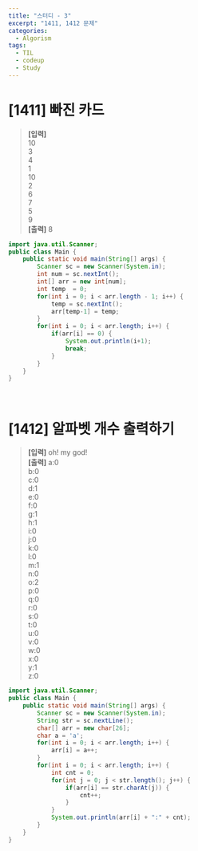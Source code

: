 ```yaml
---
title: "스터디 - 3"
excerpt: "1411, 1412 문제"
categories: 
  - Algorism
tags: 
  - TIL
  - codeup
  - Study
---
```


# [1411] 빠진 카드
> **[입력]** <br/>
10<br/>
3<br/>
4<br/>
1<br/>
10<br/>
2<br/>
6<br/>
7<br/>
5<br/>
9<br/>
  **[출력]** 8

```java
import java.util.Scanner;
public class Main {
	public static void main(String[] args) {
		Scanner sc = new Scanner(System.in);
		int num = sc.nextInt();
		int[] arr = new int[num];
		int temp  = 0;
		for(int i = 0; i < arr.length - 1; i++) {
			temp = sc.nextInt();
			arr[temp-1] = temp;
		}
		for(int i = 0; i < arr.length; i++) {
			if(arr[i] == 0) {
				System.out.println(i+1);
				break;
			}
		}
	}
}
```
<br/>

# [1412] 알파벳 개수 출력하기
> **[입력]** oh! my god! <br/>
  **[출력]** 
a:0<br/>
b:0<br/>
c:0<br/>
d:1<br/>
e:0<br/>
f:0<br/>
g:1<br/>
h:1<br/>
i:0<br/>
j:0<br/>
k:0<br/>
l:0<br/>
m:1<br/>
n:0<br/>
o:2<br/>
p:0<br/>
q:0<br/>
r:0<br/>
s:0<br/>
t:0<br/>
u:0<br/>
v:0<br/>
w:0<br/>
x:0<br/>
y:1<br/>
z:0<br/>

```java
import java.util.Scanner;
public class Main {
	public static void main(String[] args) {
		Scanner sc = new Scanner(System.in);
		String str = sc.nextLine();
		char[] arr = new char[26];
		char a = 'a';
		for(int i = 0; i < arr.length; i++) {
			arr[i] = a++;
		}
		for(int i = 0; i < arr.length; i++) {
			int cnt = 0;
			for(int j = 0; j < str.length(); j++) {
				if(arr[i] == str.charAt(j)) {
					cnt++;
				}
			}
			System.out.println(arr[i] + ":" + cnt);
		}
	}
}
```
<br/>

